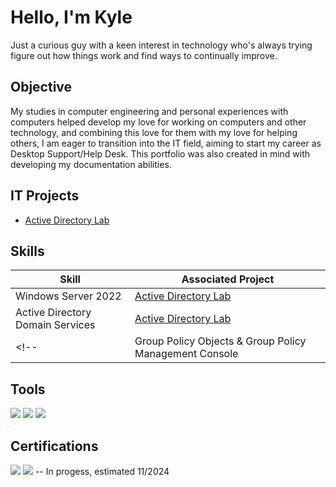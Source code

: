 # Hello, I'm Kyle

Just a curious guy with a keen interest in technology who's always trying figure out how things work and find ways to continually improve.

<!--## Currently Constructing - Check Back Soon!-->

## Objective

My studies in computer engineering and personal experiences with computers helped develop my love for working on computers and other technology, and combining this love for them with my love for helping others, I am eager to transition into the IT field, aiming to start my career as Desktop Support/Help Desk. This portfolio was also created in mind with developing my documentation abilities.

## IT Projects

- <a href="https://github.com/koliman/Active-Directory-Lab/tree/main">Active Directory Lab</a>

## Skills

| Skill                                                  | Associated Project          |
|--------------------------------------------------------|-----------------------------|
| Windows Server 2022                                    | <a href="https://github.com/koliman/Active-Directory-Lab/tree/main">Active Directory Lab</a>|
| Active Directory Domain Services                       | <a href="https://github.com/koliman/Active-Directory-Lab/tree/main">Active Directory Lab</a>|
<!--| Group Policy Objects & Group Policy Management Console | Project Repo here           |-->

## Tools
<div>
  <img src="https://img.shields.io/badge/-VMware-4B9CD3?&style=for-the-badge&logo=VMware&logoColor=white" />
  <img src="https://img.shields.io/badge/-Active%20Directory-0078D4?&style=for-the-badge&logo=Microsoft&logoColor=white" />
  <img src="https://img.shields.io/badge/-Windows%20Server-0078D4?&style=for-the-badge&logo=Microsoft&logoColor=white" />
</div>

## Certifications
<img src="https://img.shields.io/badge/-Google%20IT%20Support-4285F4?&style=for-the-badge&logo=Google&logoColor=white" />
<img src="https://img.shields.io/badge/-CompTIA%20A%2B-EA5029?&style=for-the-badge&logo=CompTIA&logoColor=white" />  -- In progess, estimated 11/2024

<!--
**koliman/koliman** is a ✨ _special_ ✨ repository because its `README.md` (this file) appears on your GitHub profile.

Here are some ideas to get you started:

- 🔭 I’m currently working on ...
- 🌱 I’m currently learning ...
- 👯 I’m looking to collaborate on ...
- 🤔 I’m looking for help with ...
- 💬 Ask me about ...
- 📫 How to reach me: ...
- 😄 Pronouns: ...
- ⚡ Fun fact: ...
-->
